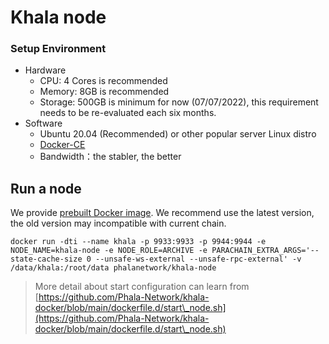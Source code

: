 # Khala node

### Setup Environment <a href="#setup-environment" id="setup-environment"></a>

* Hardware
  * CPU: 4 Cores is recommended
  * Memory: 8GB is recommended
  * Storage: 500GB is minimum for now (07/07/2022), this requirement needs to be re-evaluated each six months.
* Software
  * Ubuntu 20.04 (Recommended) or other popular server Linux distro
  * [Docker-CE](https://docs.docker.com/engine/install/ubuntu/)
  * Bandwidth：the stabler, the better

## Run a node <a href="#run-a-node" id="run-a-node"></a>

We provide [prebuilt Docker image](https://hub.docker.com/repository/registry-1.docker.io/phalanetwork/khala-node/tags). We recommend use the latest version, the old version may incompatible with current chain.

```
docker run -dti --name khala -p 9933:9933 -p 9944:9944 -e NODE_NAME=khala-node -e NODE_ROLE=ARCHIVE -e PARACHAIN_EXTRA_ARGS='--state-cache-size 0 --unsafe-ws-external --unsafe-rpc-external' -v /data/khala:/root/data phalanetwork/khala-node
```

> More detail about start configuration can learn from [https://github.com/Phala-Network/khala-docker/blob/main/dockerfile.d/start\_node.sh](https://github.com/Phala-Network/khala-docker/blob/main/dockerfile.d/start\_node.sh)
